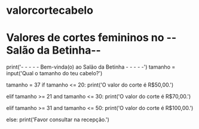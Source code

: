 # valorcortecabelo

# Valores de cortes femininos no --Salão da Betinha--

print('- - - - - Bem-vinda(o) ao Salão da Betinha - - - - -')
tamanho = input('Qual o tamanho do teu cabelo?')

tamanho = 37
if tamanho <= 20:
    print('O valor do corte é R$50,00.')

elif tamanho >= 21 and tamanho <= 30:
    print('O valor do corte é R$70,00.')

elif tamanho >= 31 and tamanho <= 50:
    print('O valor do corte é R$100,00.')

else:
    print('Favor consultar na recepção.')
